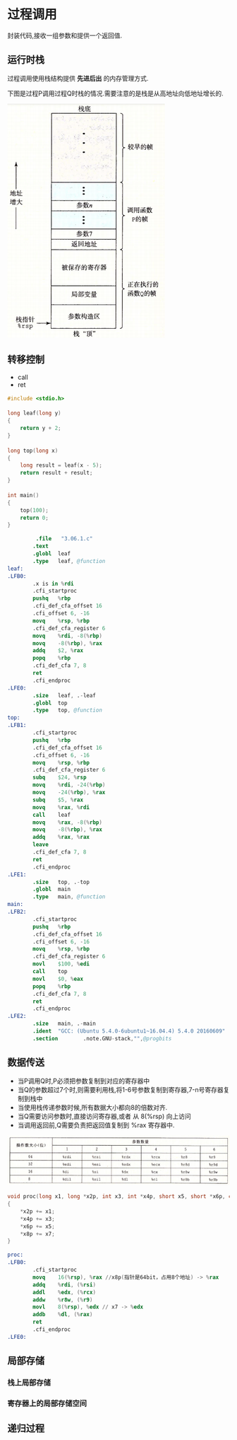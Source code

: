 # 过程调用

封装代码,接收一组参数和提供一个返回值.

## 运行时栈

过程调用使用栈结构提供 __先进后出__ 的内存管理方式.

下图是过程P调用过程Q时栈的情况.需要注意的是栈是从高地址向低地址增长的.

![堆栈结构](./img/3.06.1.png)

## 转移控制

* call
* ret

```c
#include <stdio.h>

long leaf(long y)
{
    return y + 2;
}

long top(long x)
{
    long result = leaf(x - 5);
    return result + result;
}

int main()
{
    top(100);
    return 0;
}
```

```s
         .file   "3.06.1.c"
        .text
        .globl  leaf
        .type   leaf, @function
leaf:
.LFB0:
        .x is in %rdi
        .cfi_startproc
        pushq   %rbp
        .cfi_def_cfa_offset 16
        .cfi_offset 6, -16
        movq    %rsp, %rbp
        .cfi_def_cfa_register 6
        movq    %rdi, -8(%rbp)
        movq    -8(%rbp), %rax
        addq    $2, %rax
        popq    %rbp
        .cfi_def_cfa 7, 8
        ret
        .cfi_endproc
.LFE0:
        .size   leaf, .-leaf
        .globl  top
        .type   top, @function
top:
.LFB1:
        .cfi_startproc
        pushq   %rbp
        .cfi_def_cfa_offset 16
        .cfi_offset 6, -16
        movq    %rsp, %rbp
        .cfi_def_cfa_register 6
        subq    $24, %rsp
        movq    %rdi, -24(%rbp)
        movq    -24(%rbp), %rax
        subq    $5, %rax
        movq    %rax, %rdi
        call    leaf
        movq    %rax, -8(%rbp)
        movq    -8(%rbp), %rax
        addq    %rax, %rax
        leave
        .cfi_def_cfa 7, 8
        ret
        .cfi_endproc
.LFE1:
        .size   top, .-top
        .globl  main
        .type   main, @function
main:
.LFB2:
        .cfi_startproc
        pushq   %rbp
        .cfi_def_cfa_offset 16
        .cfi_offset 6, -16
        movq    %rsp, %rbp
        .cfi_def_cfa_register 6
        movl    $100, %edi
        call    top
        movl    $0, %eax
        popq    %rbp
        .cfi_def_cfa 7, 8
        ret
        .cfi_endproc
.LFE2:
        .size   main, .-main
        .ident  "GCC: (Ubuntu 5.4.0-6ubuntu1~16.04.4) 5.4.0 20160609"
        .section        .note.GNU-stack,"",@progbits
```

## 数据传送

* 当P调用Q时,P必须把参数复制到对应的寄存器中
* 当Q的参数超过7个时,则需要利用栈,将1-6号参数复制到寄存器,7-n号寄存器复制到栈中
* 当使用栈传递参数时候,所有数据大小都向8的倍数对齐.
* 当Q需要访问参数时,直接访问寄存器,或者 从 8(%rsp) 向上访问
* 当调用返回前,Q需要负责把返回值复制到 %rax 寄存器中.

![数据传送-参数](./img/3.06.2.png)

```c
void proc(long x1, long *x2p, int x3, int *x4p, short x5, short *x6p, char x7, char *x8p)
{
    *x2p += x1;
    *x4p += x3;
    *x6p += x5;
    *x8p += x7;
}
```

```s
proc:
.LFB0:
        .cfi_startproc
        movq    16(%rsp), %rax //x8p(指针是64bit，占用8个地址) -> %rax
        addq    %rdi, (%rsi)
        addl    %edx, (%rcx)
        addw    %r8w, (%r9)
        movl    8(%rsp), %edx // x7 -> %edx
        addb    %dl, (%rax)
        ret
        .cfi_endproc
.LFE0:
```

## 局部存储

### 栈上局部存储

### 寄存器上的局部存储空间

## 递归过程